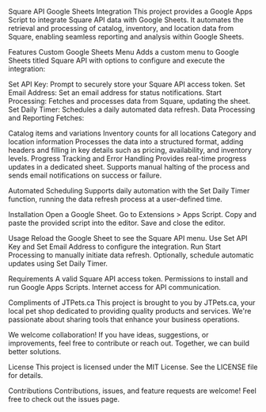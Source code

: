 Square API Google Sheets Integration
This project provides a Google Apps Script to integrate Square API data with Google Sheets. It automates the retrieval and processing of catalog, inventory, and location data from Square, enabling seamless reporting and analysis within Google Sheets.

Features
Custom Google Sheets Menu
Adds a custom menu to Google Sheets titled Square API with options to configure and execute the integration:

Set API Key: Prompt to securely store your Square API access token.
Set Email Address: Set an email address for status notifications.
Start Processing: Fetches and processes data from Square, updating the sheet.
Set Daily Timer: Schedules a daily automated data refresh.
Data Processing and Reporting
Fetches:

Catalog items and variations
Inventory counts for all locations
Category and location information
Processes the data into a structured format, adding headers and filling in key details such as pricing, availability, and inventory levels.
Progress Tracking and Error Handling
Provides real-time progress updates in a dedicated sheet. Supports manual halting of the process and sends email notifications on success or failure.

Automated Scheduling
Supports daily automation with the Set Daily Timer function, running the data refresh process at a user-defined time.

Installation
Open a Google Sheet.
Go to Extensions > Apps Script.
Copy and paste the provided script into the editor.
Save and close the editor.

Usage
Reload the Google Sheet to see the Square API menu.
Use Set API Key and Set Email Address to configure the integration.
Run Start Processing to manually initiate data refresh.
Optionally, schedule automatic updates using Set Daily Timer.

Requirements
A valid Square API access token.
Permissions to install and run Google Apps Scripts.
Internet access for API communication.

Compliments of JTPets.ca
This project is brought to you by JTPets.ca, your local pet shop dedicated to providing quality products and services. We're passionate about sharing tools that enhance your business operations.

We welcome collaboration! If you have ideas, suggestions, or improvements, feel free to contribute or reach out. Together, we can build better solutions.

License
This project is licensed under the MIT License. See the LICENSE file for details.

Contributions
Contributions, issues, and feature requests are welcome! Feel free to check out the issues page.
